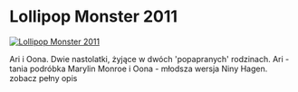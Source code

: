 Lollipop Monster 2011 
=============
[![Lollipop Monster 2011 ](http://vidos.pl/images/player.gif)](http://vidos.pl/lollipop-monster-2011)

 Ari i Oona. Dwie nastolatki, żyjące w dwóch 'popapranych' rodzinach. Ari - tania podróbka Marylin Monroe i Oona - młodsza wersja Niny Hagen. zobacz pełny opis

